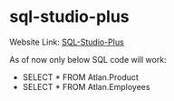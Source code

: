 # sql-studio-plus

Website Link: [SQL-Studio-Plus](https://rohannegi2507.github.io/sql-studio-plus/)


As of now only below SQL code will work:
* SELECT * FROM Atlan.Product
* SELECT * FROM Atlan.Employees
